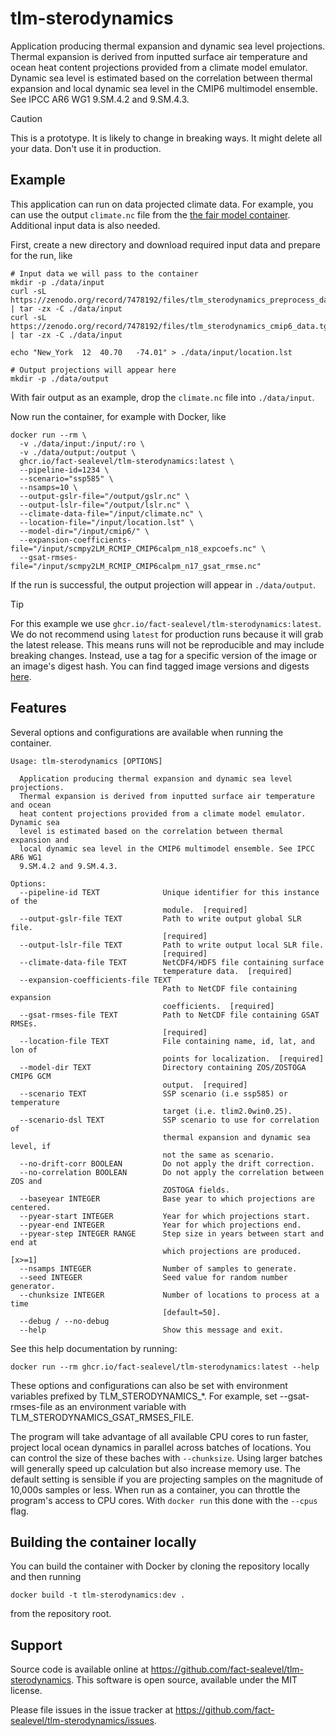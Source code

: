# tlm-sterodynamics

Application producing thermal expansion and dynamic sea level projections. Thermal expansion is derived from inputted surface air temperature and ocean heat content projections provided from a climate model emulator. Dynamic sea level is estimated based on the correlation between thermal expansion and local dynamic sea level in the CMIP6 multimodel ensemble. See IPCC AR6 WG1 9.SM.4.2 and 9.SM.4.3.

> [!CAUTION]
> This is a prototype. It is likely to change in breaking ways. It might delete all your data. Don't use it in production.

## Example

This application can run on data projected climate data. For example, you can use the output `climate.nc` file from the [the fair model container](https://github.com/fact-sealevel/fair-temperature). Additional input data is also needed.

First, create a new directory and download required input data and prepare for the run, like

```shell
# Input data we will pass to the container
mkdir -p ./data/input
curl -sL https://zenodo.org/record/7478192/files/tlm_sterodynamics_preprocess_data.tgz | tar -zx -C ./data/input
curl -sL https://zenodo.org/record/7478192/files/tlm_sterodynamics_cmip6_data.tgz | tar -zx -C ./data/input

echo "New_York	12	40.70	-74.01" > ./data/input/location.lst

# Output projections will appear here
mkdir -p ./data/output
```

With fair output as an example, drop the `climate.nc` file into `./data/input`.

Now run the container, for example with Docker, like

```shell
docker run --rm \
  -v ./data/input:/input/:ro \
  -v ./data/output:/output \
  ghcr.io/fact-sealevel/tlm-sterodynamics:latest \
  --pipeline-id=1234 \
  --scenario="ssp585" \
  --nsamps=10 \
  --output-gslr-file="/output/gslr.nc" \
  --output-lslr-file="/output/lslr.nc" \
  --climate-data-file="/input/climate.nc" \
  --location-file="/input/location.lst" \
  --model-dir="/input/cmip6/" \
  --expansion-coefficients-file="/input/scmpy2LM_RCMIP_CMIP6calpm_n18_expcoefs.nc" \
  --gsat-rmses-file="/input/scmpy2LM_RCMIP_CMIP6calpm_n17_gsat_rmse.nc"
```

If the run is successful, the output projection will appear in `./data/output`.

> [!TIP]
> For this example we use `ghcr.io/fact-sealevel/tlm-sterodynamics:latest`. We do not recommend using `latest` for production runs because it will grab the latest release. This means runs will not be reproducible and may include breaking changes. Instead, use a tag for a specific version of the image or an image's digest hash. You can find tagged image versions and digests [here](https://github.com/fact-sealevel/tlm-sterodynamics/pkgs/container/tlm-sterodynamics).

## Features

Several options and configurations are available when running the container.

```
Usage: tlm-sterodynamics [OPTIONS]

  Application producing thermal expansion and dynamic sea level projections.
  Thermal expansion is derived from inputted surface air temperature and ocean
  heat content projections provided from a climate model emulator. Dynamic sea
  level is estimated based on the correlation between thermal expansion and
  local dynamic sea level in the CMIP6 multimodel ensemble. See IPCC AR6 WG1
  9.SM.4.2 and 9.SM.4.3.

Options:
  --pipeline-id TEXT              Unique identifier for this instance of the
                                  module.  [required]
  --output-gslr-file TEXT         Path to write output global SLR file.
                                  [required]
  --output-lslr-file TEXT         Path to write output local SLR file.
                                  [required]
  --climate-data-file TEXT        NetCDF4/HDF5 file containing surface
                                  temperature data.  [required]
  --expansion-coefficients-file TEXT
                                  Path to NetCDF file containing expansion
                                  coefficients.  [required]
  --gsat-rmses-file TEXT          Path to NetCDF file containing GSAT RMSEs.
                                  [required]
  --location-file TEXT            File containing name, id, lat, and lon of
                                  points for localization.  [required]
  --model-dir TEXT                Directory containing ZOS/ZOSTOGA CMIP6 GCM
                                  output.  [required]
  --scenario TEXT                 SSP scenario (i.e ssp585) or temperature
                                  target (i.e. tlim2.0win0.25).
  --scenario-dsl TEXT             SSP scenario to use for correlation of
                                  thermal expansion and dynamic sea level, if
                                  not the same as scenario.
  --no-drift-corr BOOLEAN         Do not apply the drift correction.
  --no-correlation BOOLEAN        Do not apply the correlation between ZOS and
                                  ZOSTOGA fields.
  --baseyear INTEGER              Base year to which projections are centered.
  --pyear-start INTEGER           Year for which projections start.
  --pyear-end INTEGER             Year for which projections end.
  --pyear-step INTEGER RANGE      Step size in years between start and end at
                                  which projections are produced.  [x>=1]
  --nsamps INTEGER                Number of samples to generate.
  --seed INTEGER                  Seed value for random number generator.
  --chunksize INTEGER             Number of locations to process at a time
                                  [default=50].
  --debug / --no-debug
  --help                          Show this message and exit.
 ```

See this help documentation by running:

```shell
docker run --rm ghcr.io/fact-sealevel/tlm-sterodynamics:latest --help
```

These options and configurations can also be set with environment variables prefixed by TLM_STERODYNAMICS_*. For example, set --gsat-rmses-file as an environment variable with TLM_STERODYNAMICS_GSAT_RMSES_FILE.

The program will take advantage of all available CPU cores to run faster, project local ocean dynamics in parallel across batches of locations. You can control the size of these baches with `--chunksize`. Using larger batches will generally speed up calculation but also increase memory use. The default setting is sensible if you are projecting samples on the magnitude of 10,000s samples or less. When run as a container, you can throttle the program's access to CPU cores. With `docker run` this done with the `--cpus` flag.

## Building the container locally

You can build the container with Docker by cloning the repository locally and then running

```shell
docker build -t tlm-sterodynamics:dev .
```

from the repository root.

## Support

Source code is available online at https://github.com/fact-sealevel/tlm-sterodynamics. This software is open source, available under the MIT license.

Please file issues in the issue tracker at https://github.com/fact-sealevel/tlm-sterodynamics/issues.
